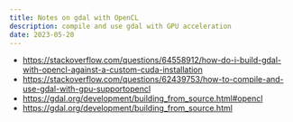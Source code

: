 ```yaml
--- 
title: Notes on gdal with OpenCL
description: compile and use gdal with GPU acceleration
date: 2023-05-20
---
```


- https://stackoverflow.com/questions/64558912/how-do-i-build-gdal-with-opencl-against-a-custom-cuda-installation
- https://stackoverflow.com/questions/62439753/how-to-compile-and-use-gdal-with-gpu-supportopencl
- https://gdal.org/development/building_from_source.html#opencl
- https://gdal.org/development/building_from_source.html

